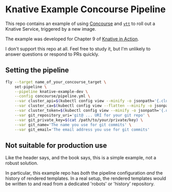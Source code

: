 # Knative Example Concourse Pipeline

This repo contains an example of using [Concourse](https://concourse-ci.org/) and [`ytt`](https://get-ytt.io/) to roll out a Knative Service, triggered by a new image.

The example was developed for Chapter 9 of [Knative in Action](https://www.manning.com/books/knative-in-action).

I don't support this repo at all. Feel free to study it, but I'm unlikely to answer questions or respond to PRs quickly.

## Setting the pipeline

```bash
fly --target name_of_your_concourse_target \
	set-pipeline \
	--pipeline knative-example-dev \
	--config concourse/pipeline.yml \
	--var cluster_api=$(kubectl config view --minify -o jsonpath='{.clusters[].cluster.server}') \
	--var cluster_ca=$(kubectl config view --flatten --minify -o jsonpath='{.clusters[].cluster.certificate-authority-data}') \
	--var cluster_token=$(kubectl config view --minify -o jsonpath='{.users[].user.auth-provider.config.access-token}') \
	--var git_repository_uri='git@ ... URI for your git repo' \
	--var git_private_key=$(cat /path/to/your/private/key) \
	--var git_name='The name you use for git commits' \
	--var git_email='The email address you use for git commits'
```

## Not suitable for production use

Like the header says, and the book says, this is a simple example, not a robust solution.

In particular, this example repo has _both_ the pipeline configuration _and_ the history of rendered templates. In a real setup, the rendered templates would be written to and read from a dedicated 'robots' or 'history' repository.
